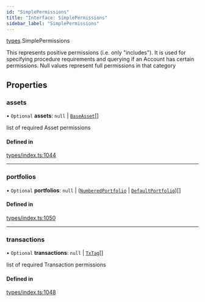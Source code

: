 ```yaml
---
id: "SimplePermissions"
title: "Interface: SimplePermissions"
sidebar_label: "SimplePermissions"
---
```


[types](../../../modules/Types/Types.md).SimplePermissions

This represents positive permissions (i.e. only "includes"). It is used
  for specifying procedure requirements and querying if an Account has certain
  permissions. Null values represent full permissions in that category

## Properties

### assets

• `Optional` **assets**: ``null`` \| [`BaseAsset`](../../../classes/API/Entities/Asset/Base/BaseAsset/BaseAsset.md)[]

list of required Asset permissions

#### Defined in

[types/index.ts:1044](https://github.com/PolymeshAssociation/polymesh-sdk/blob/372a67e5d/src/types/index.ts#L1044)

___

### portfolios

• `Optional` **portfolios**: ``null`` \| ([`NumberedPortfolio`](../../../classes/API/Entities/NumberedPortfolio/NumberedPortfolio.md) \| [`DefaultPortfolio`](../../../classes/API/Entities/DefaultPortfolio/DefaultPortfolio.md))[]

#### Defined in

[types/index.ts:1050](https://github.com/PolymeshAssociation/polymesh-sdk/blob/372a67e5d/src/types/index.ts#L1050)

___

### transactions

• `Optional` **transactions**: ``null`` \| [`TxTag`](../../../modules/Generated/Types/Types.md#txtag)[]

list of required Transaction permissions

#### Defined in

[types/index.ts:1048](https://github.com/PolymeshAssociation/polymesh-sdk/blob/372a67e5d/src/types/index.ts#L1048)
